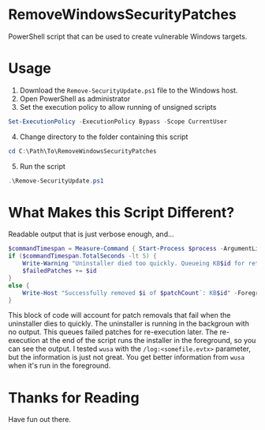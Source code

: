 # RemoveWindowsSecurityPatches
PowerShell script that can be used to create vulnerable Windows targets.

# Usage
1. Download the `Remove-SecurityUpdate.ps1` file to the Windows host.
2. Open PowerShell as administrator 
3. Set the execution policy to allow running of unsigned scripts
```powershell
Set-ExecutionPolicy -ExecutionPolicy Bypass -Scope CurrentUser
```
4. Change directory to the folder containing this script
```powershell
cd C:\Path\To\RemoveWindowsSecurityPatches
```
5. Run the script
```powershell
.\Remove-SecurityUpdate.ps1
```

# What Makes this Script Different?
Readable output that is just verbose enough, and...
```powershell
$commandTimespan = Measure-Command { Start-Process $process -ArgumentList $arguments -Wait }
if ($commandTimespan.TotalSeconds -lt 5) {
    Write-Warning "Uninstaller died too quickly. Queueing KB$id for retry at end of script."
    $failedPatches += $id
}
else {
    Write-Host "Successfully removed $i of $patchCount`: KB$id" -ForegroundColor Green
}
```
This block of code will account for patch removals that fail when the uninstaller dies to quickly.
The uninstaller is running in the backgroun with no output. This queues failed patches for re-execution later.
The re-execution at the end of the script runs the installer in the foreground, so you can see the output.
I tested `wusa` with the `/log:<somefile.evtx>` parameter, but the information is just not great.
You get better information from `wusa` when it's run in the foreground.

# Thanks for Reading
Have fun out there.
